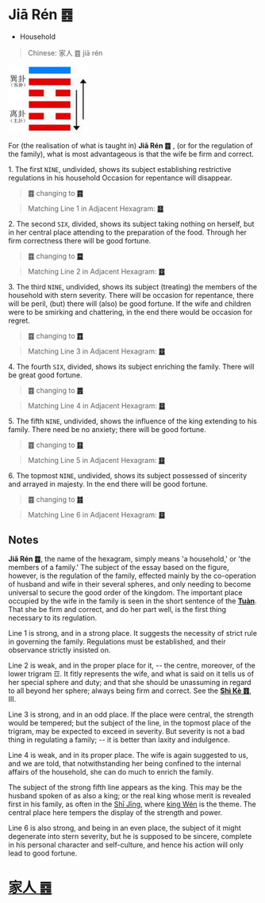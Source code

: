 # Jiā Rén ䷤

* Household

> Chinese: 家人 ䷤ jiā rén

<a id="p-136"/>

<img src="shapes/37.10.jpg" width=160 alt="家人">

For (the realisation of what is taught in) **Jiā Rén ䷤** , (or for the regulation of the family), what is most advantageous is that the wife be firm and correct.

<a id="p-137"/>

1.<a name="37.1"></a> The first `NINE`, undivided, shows its subject establishing restrictive regulations in his household Occasion for repentance will disappear.

> **䷤** changing to [**䷴**](e6b890jian.md)

> Matching Line 1 in Adjacent Hexagram: [**䷥**](e79dbdkui.md#38.1)

2.<a name="37.2"></a> The second `SIX`, divided, shows its subject taking nothing on herself, but in her central place attending to the preparation of the food. Through her firm correctness there will be good fortune.

> **䷤** changing to [**䷈**](e5b08fe7959cxiaoxu.md)

> Matching Line 2 in Adjacent Hexagram: [**䷥**](e79dbdkui.md#38.2)

3.<a name="37.3"></a> The third `NINE`, undivided, shows its subject (treating) the members of the household with stern severity. There will be occasion for repentance, there will be peril, (but) there will (also) be good fortune. If the wife and children were to be smirking and chattering, in the end there would be occasion for regret.

> **䷤** changing to [**䷩**](e79b8ayi.md)

> Matching Line 3 in Adjacent Hexagram: [**䷥**](e79dbdkui.md#38.3)

4.<a name="37.4"></a> The fourth `SIX`, divided, shows its subject enriching the family. There will be great good fortune.

> **䷤** changing to [**䷌**](e5908ce4babatongren.md)

> Matching Line 4 in Adjacent Hexagram: [**䷥**](e79dbdkui.md#38.4)

5.<a name="37.5"></a> The fifth `NINE`, undivided, shows the influence of the king extending to his family. There need be no anxiety; there will be good fortune.

> **䷤** changing to [**䷕**](e8b4b2bi.md)

> Matching Line 5 in Adjacent Hexagram: [**䷥**](e79dbdkui.md#38.5)

6.<a name="37.6"></a> The topmost `NINE`, undivided, shows its subject possessed of sincerity and arrayed in majesty. In the end there will be good fortune.

> **䷤** changing to [**䷾**](e697a2e6b58ejiji.md)

> Matching Line 6 in Adjacent Hexagram: [**䷥**](e79dbdkui.md#38.6)

## Notes

**Jiā Rén ䷤**, the name of the hexagram, simply means 'a household,' or 'the members of a family.' The subject of the essay based on the figure, however, is the regulation of the family, effected mainly by the co-operation of husband and wife in their several spheres, and only needing to become universal to secure the good order of the kingdom. The important place occupied by the wife in the family is seen in the short sentence of the [**Tuàn**](https://en.wikipedia.org/wiki/Ten_Wings). That she be firm and correct, and do her part well, is the first thing necessary to its regulation.

Line 1 is strong, and in a strong place. It suggests the necessity of strict rule in governing the family. Regulations must be established, and their observance strictly insisted on.

Line 2 is weak, and in the proper place for it, -- the centre, moreover, of the lower trigram ☲. It fitly represents the wife, and what is said on it tells us of her special sphere and duty; and that she should be unassuming in regard to all beyond her sphere; always being firm and correct. See the [**Shì Kè ䷔**](e599ace59791shike.md#21.3), III.

Line 3 is strong, and in an odd place. If the place were central, the strength would be tempered; but the subject of the line, in the topmost place of the trigram, may be expected to exceed in severity. But severity is not a bad thing in regulating a family; -- it is better than laxity and indulgence.

Line 4 is weak, and in its proper place. The wife is again suggested to us, and we are told, that notwithstanding her being confined to the internal affairs of the household, she can do much to enrich the family.

The subject of the strong fifth line appears as the king. This may be the husband spoken of as also a king; or the real king whose merit is revealed first in his family, as often in the <a href="https://en.wikipedia.org/wiki/Classic_of_Poetry">Shī Jīng</a>, where [king Wén](https://en.wikipedia.org/wiki/King_Wen_of_Zhou) is the theme. The central place here tempers the display of the strength and power.

Line 6 is also strong, and being in an even place, the subject of it might degenerate into stern severity, but he is supposed to be sincere, complete in his personal character and self-culture, and hence his action will only lead to good fortune.

# [家人 ䷤](e5aeb6e4babajiaren_cn.md)
